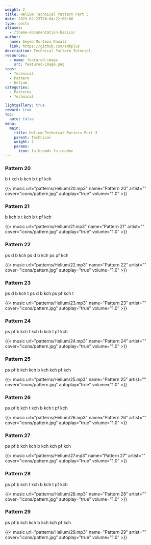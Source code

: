 ```yaml
---
weight: 2
title: Helium Technical Pattern Part 3
date: 2023-02-23T16:04:22+08:00
type: posts
aliases:
  - /theme-documentation-basics/
author:
  name: Seyed Morteza Kamali
  link: https://github.com/smkplus
description: Technical Pattern Tutorial.
resources:
  - name: featured-image
    src: featured-image.png
tags:
  - Technical
  - Pattern
  - Helium
categories:
  - Patterns
  - Technical

lightgallery: true
reward: true
toc:
  auto: false
menu:
  main:
    title: Helium Technical Pattern Part 3
    parent: Technical
    weight: 2
    params:
      icon: fa-brands fa-readme
---
```



### Pattern 20
b t kch b kch b t pf kch

{{< music url="patterns/Helium/20.mp3" name="Pattern 20" artist="" cover="icons/pattern.jpg" autoplay="true" volume="1.0" >}}

### Pattern 21
b kch b t kch b t pf kch

{{< music url="patterns/Helium/21.mp3" name="Pattern 21" artist="" cover="icons/pattern.jpg" autoplay="true" volume="1.0" >}}

### Pattern 22
ps d b kch ps d b kch ps pf kch

{{< music url="patterns/Helium/22.mp3" name="Pattern 22" artist="" cover="icons/pattern.jpg" autoplay="true" volume="1.0" >}}

### Pattern 23
ps d b kch t ps d b kch ps pf kch t

{{< music url="patterns/Helium/23.mp3" name="Pattern 23" artist="" cover="icons/pattern.jpg" autoplay="true" volume="1.0" >}}

### Pattern 24
ps pf b kch t kch b kch t pf kch

{{< music url="patterns/Helium/24.mp3" name="Pattern 24" artist="" cover="icons/pattern.jpg" autoplay="true" volume="1.0" >}}

### Pattern 25
ps pf b kch kch b kch kch pf kch

{{< music url="patterns/Helium/25.mp3" name="Pattern 25" artist="" cover="icons/pattern.jpg" autoplay="true" volume="1.0" >}}

### Pattern 26
ps pf b kch t kch b kch t pf kch

{{< music url="patterns/Helium/26.mp3" name="Pattern 26" artist="" cover="icons/pattern.jpg" autoplay="true" volume="1.0" >}}

### Pattern 27
ps pf b kch kch b kch kch pf kch

{{< music url="patterns/Helium/27.mp3" name="Pattern 27" artist="" cover="icons/pattern.jpg" autoplay="true" volume="1.0" >}}

### Pattern 28
ps pf b kch t kch b kch t pf kch

{{< music url="patterns/Helium/28.mp3" name="Pattern 28" artist="" cover="icons/pattern.jpg" autoplay="true" volume="1.0" >}}

### Pattern 29
ps pf b kch kch b kch kch pf kch

{{< music url="patterns/Helium/29.mp3" name="Pattern 29" artist="" cover="icons/pattern.jpg" autoplay="true" volume="1.0" >}}
